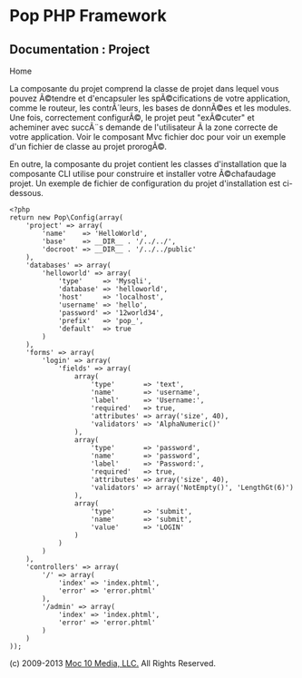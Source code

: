Pop PHP Framework
=================

Documentation : Project
-----------------------

Home

La composante du projet comprend la classe de projet dans lequel vous
pouvez Ã©tendre et d'encapsuler les spÃ©cifications de votre
application, comme le routeur, les contrÃ´leurs, les bases de donnÃ©es
et les modules. Une fois, correctement configurÃ©, le projet peut
"exÃ©cuter" et acheminer avec succÃ¨s demande de l'utilisateur Ã la zone
correcte de votre application. Voir le composant Mvc fichier doc pour
voir un exemple d'un fichier de classe au projet prorogÃ©.

En outre, la composante du projet contient les classes d'installation
que la composante CLI utilise pour construire et installer votre
Ã©chafaudage projet. Un exemple de fichier de configuration du projet
d'installation est ci-dessous.

    <?php
    return new Pop\Config(array(
        'project' => array(
            'name'    => 'HelloWorld',
            'base'    => __DIR__ . '/../../',
            'docroot' => __DIR__ . '/../../public'
        ),
        'databases' => array(
            'helloworld' => array(
                'type'     => 'Mysqli',
                'database' => 'helloworld',
                'host'     => 'localhost',
                'username' => 'hello',
                'password' => '12world34',
                'prefix'   => 'pop_',
                'default'  => true
            )
        ),
        'forms' => array(
            'login' => array(
                'fields' => array(
                    array(
                        'type'       => 'text',
                        'name'       => 'username',
                        'label'      => 'Username:',
                        'required'   => true,
                        'attributes' => array('size', 40),
                        'validators' => 'AlphaNumeric()'
                    ),
                    array(
                        'type'       => 'password',
                        'name'       => 'password',
                        'label'      => 'Password:',
                        'required'   => true,
                        'attributes' => array('size', 40),
                        'validators' => array('NotEmpty()', 'LengthGt(6)')
                    ),
                    array(
                        'type'       => 'submit',
                        'name'       => 'submit',
                        'value'      => 'LOGIN'
                    )
                )
            )
        ),
        'controllers' => array(
            '/' => array(
                'index' => 'index.phtml',
                'error' => 'error.phtml'
            ),
            '/admin' => array(
                'index' => 'index.phtml',
                'error' => 'error.phtml'
            )
        )
    ));

\(c) 2009-2013 [Moc 10 Media, LLC.](http://www.moc10media.com) All
Rights Reserved.
